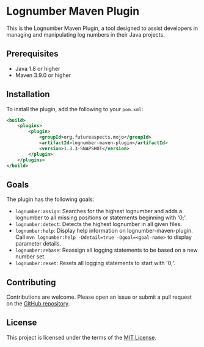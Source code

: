 # Lognumber Maven Plugin

This is the Lognumber Maven Plugin, a tool designed to assist developers in managing and manipulating log numbers in their Java projects.

## Prerequisites

- Java 1.8 or higher
- Maven 3.9.0 or higher

## Installation

To install the plugin, add the following to your `pom.xml`:

```xml
<build>
    <plugins>
        <plugin>
            <groupId>org.futureaspects.mojo</groupId>
            <artifactId>lognumber-maven-plugin</artifactId>
            <version>1.3.3-SNAPSHOT</version>
        </plugin>
    </plugins>
</build>
```

## Goals

The plugin has the following goals:

- `lognumber:assign`: Searches for the highest lognumber and adds a lognumber to all missing positions or statements beginning with '0;'.
- `lognumber:detect`: Detects the highest lognumber in all given files.
- `lognumber:help`: Display help information on lognumber-maven-plugin. Call `mvn lognumber:help -Ddetail=true -Dgoal=<goal-name>` to display parameter details.
- `lognumber:rebase`: Reassign all logging statements to be based on a new number set.
- `lognumber:reset`: Resets all logging statements to start with '0;'.

## Contributing

Contributions are welcome. Please open an issue or submit a pull request on the [GitHub repository](https://github.com/smikesmike/lognumber-maven-plugin.git).

## License

This project is licensed under the terms of the [MIT License](https://opensource.org/licenses/MIT).
